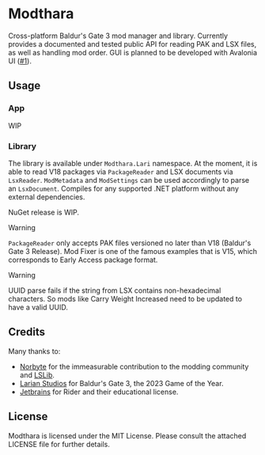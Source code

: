﻿# Modthara

Cross-platform Baldur's Gate 3 mod manager and library. Currently provides a documented and tested public API for 
reading  PAK and LSX files, as well as handling mod order. GUI is planned to be developed with Avalonia UI ([#1](https://github.com/rowlul/modthara/issues/1)).

## Usage

### App

WIP

### Library

The library is available under `Modthara.Lari` namespace. At the moment, it is able to read V18 packages via `PackageReader` 
and LSX documents via `LsxReader`. `ModMetadata` and `ModSettings` can be used accordingly to parse an `LsxDocument`. 
Compiles for any supported .NET platform without any external dependencies.

NuGet release is WIP.

> [!WARNING]  
> `PackageReader` only accepts PAK files versioned no later than V18 (Baldur's Gate 3 Release). Mod Fixer is one of the
> famous examples that is V15, which corresponds to Early Access package format.

> [!WARNING]
> UUID parse fails if the string from LSX contains non-hexadecimal characters. So mods like Carry Weight Increased need
> to be updated to have a valid UUID.

## Credits

Many thanks to:

- [Norbyte](https://github.com/Norbyte) for the immeasurable contribution to the modding community and [LSLib](https://github.com/Norbyte/lslib).
- [Larian Studios](http://larian.com/) for Baldur's Gate 3, the 2023 Game of the Year.
- [Jetbrains](https://www.jetbrains.com/) for Rider and their educational license.

## License

Modthara is licensed under the MIT License. Please consult the attached LICENSE file for further details.
